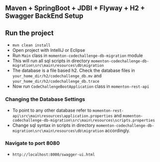 ## Maven + SpringBoot + JDBI + Flyway + H2 + Swagger BackEnd Setup

## Run the project
- `mvn clean install`
- Open project with IntelliJ or Eclipse
- Run `Main` class in `momenton-codechallenge-db-migration` module
- This will run all sql scripts in directory `momenton-codechallenge-db-migration\src\main\resources\db\migration`
- The database is a file based h2. Check the database files in `your_home_dir/h2/codechallenge_db.mv` and `your_home_dir/h2/codechallenge_db.trace`
- Now run `CodeChallengeBootApplication` class in `momenton-rest-api`

### Changing the Database Settings

- To point to any other database refer to `momenton-rest-api\src\main\resources\application.properties` and `momenton-codechallenge-db-migration\src\main\resources\scripts.properties`
- Change sql syntax in scripts in directory `momenton-codechallenge-db-migration\src\main\resources\db\migration` accordingly.

### Navigate to port 8080

- `http://localhost:8000/swagger-ui.html`
